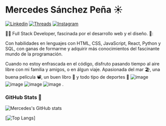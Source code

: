 # Mercedes Sánchez Peña  ☀️

[![Linkedin](https://img.shields.io/badge/LinkedIn-0077B5?style=for-the-badge&logo=linkedin&logoColor=white "Linkedin")](https://www.linkedin.com/in/mercedes-s%C3%A1nchez-pe%C3%B1a-32625821a/"Linkedin")
[![Threads](https://img.shields.io/badge/Threads-000000?style=for-the-badge&logo=Threads&logoColor=white "Threads")](https://www.threads.net/@mermisp "Threads")
[![Instagram](https://img.shields.io/badge/Instagram-E4405F?style=for-the-badge&logo=instagram&logoColor=white "Instagram")](https://www.instagram.com/mermisp/"Instagram")




:woman_technologist: Full Stack Developer, fascinada por el desarrollo web y el diseño. 🌷: 

Con habilidades en lenguajes con  HTML, CSS, JavaScript, React, Python y SQL, con ganas de formarme y adquirir más conocimientos del fascinante mundo de la programación.

Cuando no estoy enfrascada en el código, disfruto pasando tiempo al aire libre con mi familia y amigos, o en álgun viaje. Apasionada del mar 🏖️, una buena película 📽️, un buen libro 📖 y todo tipo de deportes 🥊 ![image](https://github.com/Mercedes0708/Mercedes0708/assets/144907375/82795b2f-d022-45ea-b635-c40787aee9e8) ![image](https://github.com/Mercedes0708/Mercedes0708/assets/144907375/320020f2-1dcf-46b3-8baf-9649e67d03be) ![image](https://github.com/Mercedes0708/Mercedes0708/assets/144907375/40e70bef-5851-4094-acb2-7da5468200d4) ![image](https://github.com/Mercedes0708/Mercedes0708/assets/144907375/4a3720f9-fe52-414f-b820-046fb1e77188)  .




<!-- ### Repositorios

Voy compartiendo mi aprendizaje a través de los repositorios que véis a continuación:-->

### GitHub Stats :dizzy:

![Mercedes's GitHub stats](https://github-readme-stats.vercel.app/api?username=mercedes0708&show_icons=true&show=prs_merged&theme=cobalt)

[![Top Langs](https://github-readme-stats.vercel.app/api/top-langs/?username=mercedes0708&theme=cobalt)]
